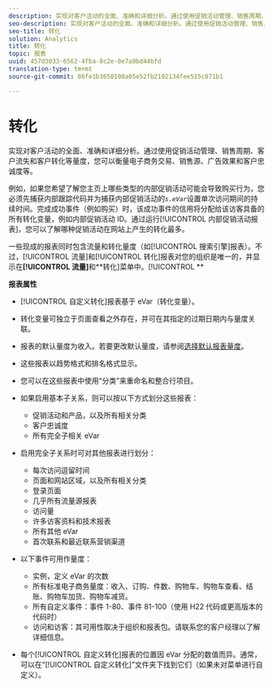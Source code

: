 ```yaml
---
description: 实现对客户活动的全面、准确和详细分析。通过使用促销活动管理、销售周期、客户流失和客户转化等量度，您可以衡量电子商务交易、销售源、广告效果和客户忠诚度等。
seo-description: 实现对客户活动的全面、准确和详细分析。通过使用促销活动管理、销售周期、客户流失和客户转化等量度，您可以衡量电子商务交易、销售源、广告效果和客户忠诚度等。
seo-title: 转化
solution: Analytics
title: 转化
topic: 报表
uuid: 457d3033-6562-4fba-8c2e-0e7a9bd44bfd
translation-type: tm+mt
source-git-commit: 86fe1b3650100a05e52fb2102134fee515c871b1

---
```



# 转化

实现对客户活动的全面、准确和详细分析。通过使用促销活动管理、销售周期、客户流失和客户转化等量度，您可以衡量电子商务交易、销售源、广告效果和客户忠诚度等。

例如，如果您希望了解您主页上哪些类型的内部促销活动可能会导致购买行为，您必须先捕获内部跟踪代码并为捕获内部促销活动的&#x200B;*`s.eVar`*&#x200B;设置单次访问期间的持续时间。完成成功事件（例如购买）时，该成功事件的信用将分配给该访客具备的所有转化变量，例如内部促销活动 ID。通过运行[!UICONTROL 内部促销活动报表]，您可以了解哪种促销活动在网站上产生的转化最多。

一些现成的报表同时包含流量和转化量度（如[!UICONTROL 搜索引擎]报表）。不过，[!UICONTROL 流量]和[!UICONTROL 转化]报表对您的组织是唯一的，并显示在&#x200B;**[!UICONTROL 流量]**&#x200B;和&#x200B;**转化]菜单中。[!UICONTROL **

**报表属性**

* [!UICONTROL 自定义转化]报表基于 eVar（转化变量）。
* 转化变量可独立于页面查看之外存在，并可在其指定的过期日期内与量度关联。
* 报表的默认量度为收入。若要更改默认量度，请参阅[选择默认报表量度](https://marketing.adobe.com/resources/help/en_US/sc/user/index.html?f=t_metrics_set_default)。
* 这些报表以趋势格式和排名格式显示。
* 您可以在这些报表中使用“分类”来重命名和整合行项目。
* 如果启用基本子关系，则可以按以下方式划分这些报表：

   * 促销活动和产品，以及所有相关分类
   * 客户忠诚度
   * 所有完全子相关 eVar

* 启用完全子关系时可对其他报表进行划分：

   * 每次访问逗留时间
   * 页面和网站区域，以及所有相关分类
   * 登录页面
   * 几乎所有流量源报表
   * 访问量
   * 许多访客资料和技术报表
   * 所有其他 eVar
   * 首次联系和最近联系营销渠道

* 以下事件可用作量度：

   * 实例，定义 eVar 的次数
   * 所有标准电子商务量度：收入、订购、件数、购物车、购物车查看、结账、购物车加货、购物车减货。
   * 所有自定义事件：事件 1-80、事件 81-100（使用 H22 代码或更高版本的代码时）
   * 访问和访客：其可用性取决于组织和报表包。请联系您的客户经理以了解详细信息。

* 每个[!UICONTROL 自定义转化]报表的位置因 eVar 分配的数值而异。通常，可以在“[!UICONTROL 自定义转化]”文件夹下找到它们（如果未对菜单进行自定义）。

